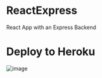 # ReactExpress
React App with an Express Backend
# Deploy to Heroku
![image](https://user-images.githubusercontent.com/19554935/46584878-d8d9d780-ca36-11e8-9d3f-730175756a15.png)
